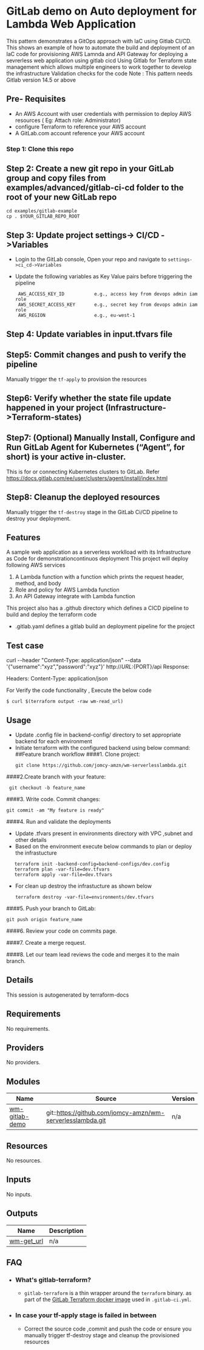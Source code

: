 # GitLab demo on Auto deployment for Lambda Web Application
This pattern demonstrates a GitOps approach with IaC using Gitlab CI/CD.
This shows an example of how to automate the build and deployment of an IaC code for provisioning AWS Lamnda and API Gateway for deploying  a sevrerless web application using gitlab cicd
Using Gitlab for Terraform state management which allows multiple engineers to work together to develop the infrastructure
Validation checks for the code
 Note : This pattern needs Gitlab version 14.5 or above

## Pre- Requisites
 - An AWS Account with user credentials with permission to deploy AWS resources ( Eg: Attach role: Administrator)
 - configure Terraform to reference your AWS account
 - A GitLab.com account reference your AWS account

### Step 1: Clone this repo

## Step 2: Create a new git repo in your GitLab group and copy files from examples/advanced/gitlab-ci-cd folder to the root of your new GitLab repo
    cd examples/gitlab-example
    cp . $YOUR_GITLAB_REPO_ROOT

## Step 3: Update project settings-> CI/CD ->Variables
 - Login to the GitLab console, Open your repo and navigate to `settings->ci_cd->Variables`
 - Update the following variables as Key Value pairs  before triggering the pipeline

        AWS_ACCESS_KEY_ID           e.g., access key from devops admin iam role
        AWS_SECRET_ACCESS_KEY       e.g., secret key from devops admin iam role
        AWS_REGION                  e.g., eu-west-1

## Step 4: Update variables in input.tfvars file

## Step5: Commit changes and push to verify the pipeline
Manually trigger the `tf-apply` to provision the resources

## Step6: Verify whether the state file update happened in your project (Infrastructure->Terraform-states)

## Step7: (Optional)  Manually Install, Configure and Run GitLab Agent for Kubernetes (“Agent”, for short) is your active in-cluster.
This is for or connecting Kubernetes clusters to GitLab. Refer https://docs.gitlab.com/ee/user/clusters/agent/install/index.html
## Step8: Cleanup the deployed resources
Manually trigger the `tf-destroy` stage in the GitLab Ci/CD pipeline to destroy your deployment.



## Features
A sample web application as a serverless worklload with its Infrastructure as Code for demonstrationcontinuos deployment
This project will deploy following AWS services
  1. A Lambda function with a function which prints the request header, method, and body
  2. Role and policy for AWS Lambda function
  3. An API Gateway integrate with Lambda function

This project also has a .github directory which defines a CICD pipeline to build and deploy the terraform code
- .gitlab.yaml defines a gitlab build an deployment pipeline for the project

## Test case
curl --header "Content-Type: application/json" --data '{"username":"xyz","password":"xyz"}' http://${URL}:${PORT}/api
Response:



Headers: Content-Type: application/json



For Verify the code functionality , Execute the below code
```shell script
$ curl $(terraform output -raw wm-read_url)
```


[comment]: # ( An optional Route53 module   to bind the domain url to privatesubnet of  We b VPC)


## Usage

- Update .config file in backend-config/ directory to set appropriate backend for each environment
- Initiate terraform with the configured backend using below command:
##Feature branch workflow
####1. Clone project:
    ```shell script
    git clone https://github.com/jomcy-amzn/wm-serverlesslambda.git
    ```
####2.Create branch with your feature:
   ```shell script
    git checkout -b feature_name
  ```

####3. Write code. Commit changes:
   ```shell script
   git commit -am "My feature is ready"
   ```
####4. Run and validate the deployments
   - Update .tfvars present in environments directory with VPC ,subnet and other details
   - Based on the environment execute below commands to plan or deploy the infrastucture

```shell script
   terraform init -backend-config=backend-configs/dev.config
   terraform plan -var-file=dev.tfvars
   terraform apply -var-file=dev.tfvars
```

 - For clean up destroy the infrastucture as shown below
   ~~~
   terraform destroy -var-file=environments/dev.tfvars
   ~~~
####5. Push your branch to GitLab:
```shell script
git push origin feature_name
```
####6. Review your code on commits page.

####7. Create a merge request.

####8. Let our team lead reviews the code and merges it to the main branch.


## Details
This session is autogenerated by terraform-docs

<!--- BEGIN_TF_DOCS --->


<!--- END_TF_DOCS --->


<!-- BEGINNING OF PRE-COMMIT-TERRAFORM DOCS HOOK -->
## Requirements

No requirements.

## Providers

No providers.

## Modules

| Name | Source | Version |
|------|--------|---------|
| <a name="module_wm-gitlab-demo"></a> [wm-gitlab-demo](#module\_wm-gitlab-demo) | git::https://github.com/jomcy-amzn/wm-serverlesslambda.git | n/a |

## Resources

No resources.

## Inputs

No inputs.

## Outputs

| Name | Description |
|------|-------------|
| <a name="output_wm-get_url"></a> [wm-get\_url](#output\_wm-get\_url) | n/a |
<!-- END OF PRE-COMMIT-TERRAFORM DOCS HOOK -->

## FAQ
- ### What's gitlab-terraform?

    - `gitlab-terraform` is a thin wrapper around the `terraform` binary. as part of the [GitLab Terraform docker image](https://gitlab.com/gitlab-org/terraform-images) used in `.gitlab-ci.yml`.
- ### In case your tf-apply stage is failed in between
    -  Correct the source code ,commit and push the code  or ensure you manually trigger tf-destroy stage and cleanup the provisioned resources
